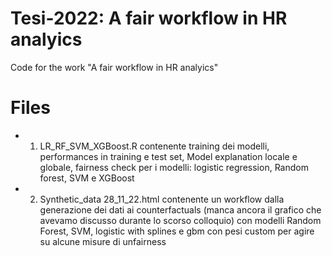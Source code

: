 # Tesi-2022: A fair workflow in HR analyics
Code for the work "A fair workflow in HR analyics"

# Files
- 1) LR_RF_SVM_XGBoost.R contenente training dei modelli, performances in training e test set, Model explanation locale e globale, fairness check per i modelli: logistic regression, Random forest, SVM e XGBoost

- 2) Synthetic_data 28_11_22.html contenente un workflow dalla generazione dei dati ai counterfactuals (manca ancora il grafico che avevamo discusso durante lo scorso colloquio) con modelli Random Forest, SVM, logistic with splines e gbm con pesi custom per agire su alcune misure di unfairness
